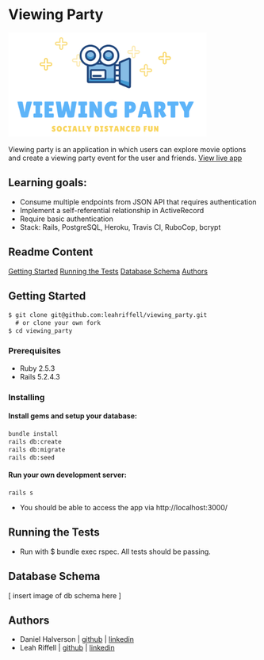 # Viewing Party

<img src="app/assets/images/logo.png" width="400">

Viewing party is an application in which users can explore movie options and create a viewing party event for the user and friends.
[View live app](https://elmers-viewing-party.herokuapp.com/)

## Learning goals:
- Consume multiple endpoints from JSON API that requires authentication
- Implement a self-referential relationship in ActiveRecord
- Require basic authentication 
- Stack: Rails, PostgreSQL, Heroku, Travis CI, RuboCop, bcrypt 

## Readme Content
[Getting Started](#getting-started)
[Running the Tests](#running-the-tests)
[Database Schema](#databa-schema)
[Authors](#authors)

## Getting Started
```
$ git clone git@github.com:leahriffell/viewing_party.git 
  # or clone your own fork
$ cd viewing_party
```
### Prerequisites
- Ruby 2.5.3
- Rails 5.2.4.3

### Installing
#### Install gems and setup your database:
```
bundle install
rails db:create
rails db:migrate
rails db:seed
```

#### Run your own development server:
```
rails s
```
- You should be able to access the app via http://localhost:3000/

## Running the Tests
- Run with $ bundle exec rspec. All tests should be passing.

## Database Schema
[ insert image of db schema here ]

## Authors
- Daniel Halverson | [github](https://github.com/dhalverson) | [linkedin](https://www.linkedin.com/in/daniel-halverson/)
- Leah Riffell | [github](https://github.com/leahriffell) | [linkedin](https://www.linkedin.com/in/leah-riffell/)
